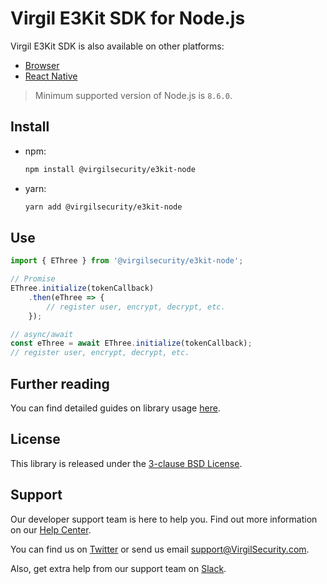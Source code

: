 # Virgil E3Kit SDK for Node.js
Virgil E3Kit SDK is also available on other platforms:
- [Browser](https://github.com/VirgilSecurity/virgil-e3kit-js/tree/master/packages/e3kit-browser)
- [React Native](https://github.com/VirgilSecurity/virgil-e3kit-js/tree/master/packages/e3kit-native)

> Minimum supported version of Node.js is `8.6.0`.

## Install
- npm:
  ```sh
  npm install @virgilsecurity/e3kit-node
  ```
- yarn:
  ```sh
  yarn add @virgilsecurity/e3kit-node
  ```

## Use

```javascript
import { EThree } from '@virgilsecurity/e3kit-node';

// Promise
EThree.initialize(tokenCallback)
    .then(eThree => {
        // register user, encrypt, decrypt, etc.
    });

// async/await
const eThree = await EThree.initialize(tokenCallback);
// register user, encrypt, decrypt, etc.
```

## Further reading
You can find detailed guides on library usage [here](https://github.com/VirgilSecurity/virgil-e3kit-js#resources).

## License
This library is released under the [3-clause BSD License](LICENSE).

## Support
Our developer support team is here to help you. Find out more information on our [Help Center](https://help.virgilsecurity.com).

You can find us on [Twitter](https://twitter.com/VirgilSecurity) or send us email support@VirgilSecurity.com.

Also, get extra help from our support team on [Slack](https://virgilsecurity.com/join-community).
